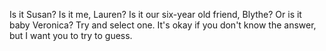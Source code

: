 Is it Susan? Is it me, Lauren? Is it our six-year old friend, Blythe? Or is it
baby Veronica? Try and select one. It's okay if you don't know the answer, but
I want you to try to guess.
